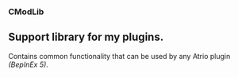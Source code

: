 ### CModLib

## Support library for my plugins.

Contains common functionality that can be used by any Atrio plugin *(BepInEx 5)*.
